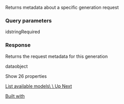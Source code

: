 Returns metadata about a specific generation request

### Query parameters

idstringRequired

### Response

Returns the request metadata for this generation

dataobject

Show 26 properties

[List available models\\
\\
Up Next](https://openrouter.ai/docs/api-reference/list-available-models)

[Built with](https://buildwithfern.com/?utm_campaign=buildWith&utm_medium=docs&utm_source=openrouter.ai)